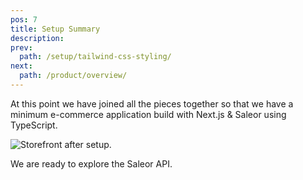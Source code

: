 ```yaml
---
pos: 7
title: Setup Summary
description:
prev:
  path: /setup/tailwind-css-styling/
next:
  path: /product/overview/
---
```


At this point we have joined all the pieces together so that we have a minimum e-commerce application build with Next.js & Saleor using TypeScript.

![Storefront after setup.](/images/storefront-after-setup.png)

We are ready to explore the Saleor API.
